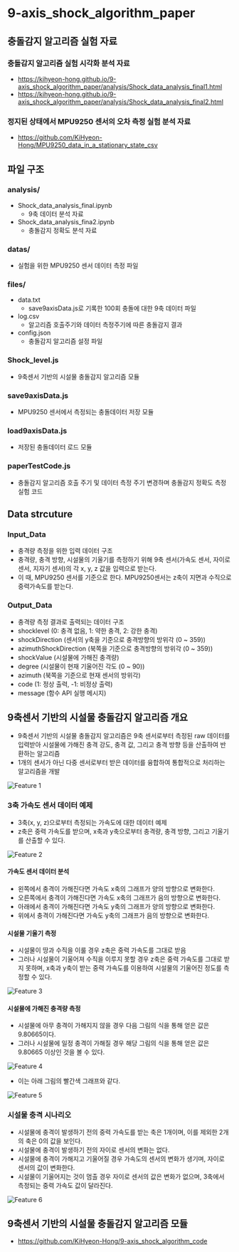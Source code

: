 # 9-axis_shock_algorithm_paper

## 충돌감지 알고리즘 실험 자료

### 충돌감지 알고리즘 실험 시각화 분석 자료

- https://kihyeon-hong.github.io/9-axis_shock_algorithm_paper/analysis/Shock_data_analysis_final1.html
- https://kihyeon-hong.github.io/9-axis_shock_algorithm_paper/analysis/Shock_data_analysis_final2.html

### 정지된 상태에서 MPU9250 센서의 오차 측정 실험 분석 자료

- https://github.com/KiHyeon-Hong/MPU9250_data_in_a_stationary_state_csv

## 파일 구조

### analysis/

- Shock_data_analysis_final.ipynb
  - 9축 데이터 분석 자료
- Shock_data_analysis_fina2.ipynb
  - 충돌감지 정확도 분석 자료

### datas/

- 실험을 위한 MPU9250 센서 데이터 측정 파일

### files/

- data.txt
  - save9axisData.js로 기록한 100회 충돌에 대한 9축 데이터 파일
- log.csv
  - 알고리즘 호출주기와 데이터 측정주기에 따른 충돌감지 결과
- config.json
  - 충돌감지 알고리즘 설정 파일

### Shock_level.js

- 9축센서 기반의 시설물 충돌감지 알고리즘 모듈

### save9axisData.js

- MPU9250 센서에서 측정되는 충돌데이터 저장 모듈

### load9axisData.js

- 저장된 충돌데이터 로드 모듈

### paperTestCode.js

- 충돌감지 알고리즘 호출 주기 및 데이터 측정 주기 변경하며 충돌감지 정확도 측정 실험 코드

## Data strcuture

### Input_Data

- 충격량 측정을 위한 입력 데이터 구조
- 충격량, 충격 방향, 시설물의 기울기를 측정하기 위해 9축 센서(가속도 센서, 자이로 센서, 지자기 센서)의 각 x, y, z 값을 입력으로 받는다.
- 이 때, MPU9250 센서를 기준으로 한다. MPU9250센서는 z축이 지면과 수직으로 중력가속도를 받는다.

### Output_Data

- 충격량 측정 결과로 출력되는 데이터 구조
- shocklevel (0: 충격 없음, 1: 약한 충격, 2: 강한 충격)
- shockDirection (센서의 y축을 기준으로 충격방향의 방위각 (0 ~ 359))
- azimuthShockDirection (북쪽을 기준으로 충격방향의 방위각 (0 ~ 359))
- shockValue (시설물에 가해진 충격량)
- degree (시설물이 현재 기울어진 각도 (0 ~ 90))
- azimuth (북쪽을 기준으로 현재 센서의 방위각)
- code (1: 정상 출력, -1: 비정상 출력)
- message (함수 API 실행 메시지)

## 9축센서 기반의 시설물 충돌감지 알고리즘 개요

- 9축센서 기반의 시설물 충돌감지 알고리즘은 9축 센서로부터 측정된 raw 데이터를 입력받아 시설물에 가해진 충격 강도, 충격 값, 그리고 충격 방향 등을 산출하여 반환하는 알고리즘
- 1개의 센서가 아닌 다중 센서로부터 받은 데이터를 융합하여 통합적으로 처리하는 알고리즘을 개발

![Feature 1](https://kihyeon-hong.github.io/Collection_of_repository_images/ShockLevel_test_code/feature1.jpg)

### 3축 가속도 센서 데이터 예제

- 3축(x, y, z)으로부터 측정되는 가속도에 대한 데이터 예제
- z축은 중력 가속도를 받으며, x축과 y축으로부터 충격량, 충격 방향, 그리고 기울기를 산출할 수 있다.

![Feature 2](https://kihyeon-hong.github.io/Collection_of_repository_images/ShockLevel_test_code/feature2.jpg)

#### 가속도 센서 데이터 분석

- 왼쪽에서 충격이 가해진다면 가속도 x축의 그래프가 양의 방향으로 변화한다.
- 오른쪽에서 충격이 가해진다면 가속도 x축의 그래프가 음의 방향으로 변화한다.
- 아래에서 충격이 가해진다면 가속도 y축의 그래프가 양의 방향으로 변화한다.
- 위에서 충격이 가해진다면 가속도 y축의 그래프가 음의 방향으로 변화한다.

#### 시설물 기울기 측정

- 시설물이 땅과 수직을 이룰 경우 z축은 중력 가속도를 그대로 받음
- 그러나 시설물이 기울어져 수직을 이루지 못할 경우 z축은 중력 가속도를 그대로 받지 못하며, x축과 y축이 받는 중력 가속도를 이용하여 시설물의 기울어진 정도를 측정할 수 있다.

![Feature 3](https://kihyeon-hong.github.io/Collection_of_repository_images/ShockLevel_test_code/feature3.jpg)

#### 시설물에 가해진 충격량 측정

- 시설물에 아무 충격이 가해지지 않을 경우 다음 그림의 식을 통해 얻은 값은 9.80665이다.
- 그러나 시설물에 일정 충격이 가해질 경우 해당 그림의 식을 통해 얻은 값은 9.80665 이상인 것을 볼 수 있다.

![Feature 4](https://kihyeon-hong.github.io/Collection_of_repository_images/ShockLevel_test_code/feature4.jpg)

- 이는 아래 그림의 빨간색 그래프와 같다.

![Feature 5](https://kihyeon-hong.github.io/Collection_of_repository_images/ShockLevel_test_code/feature5.jpg)

### 시설물 충격 시나리오

- 시설물에 충격이 발생하기 전의 중력 가속도를 받는 축은 1개이며, 이를 제외한 2개의 축은 0의 값을 보인다.
- 시설물에 충격이 발생하기 전의 자이로 센서의 변화는 없다.
- 시설물에 충격이 가해지고 기울어질 경우 가속도의 센서의 변화가 생기며, 자이로 센서의 값이 변화한다.
- 시설물이 기울어지는 것이 멈출 경우 자이로 센서의 값은 변화가 없으며, 3축에서 측정되는 중력 가속도 값이 달라진다.

![Feature 6](https://kihyeon-hong.github.io/Collection_of_repository_images/ShockLevel_test_code/feature6.jpg)

## 9축센서 기반의 시설물 충돌감지 알고리즘 모듈

- https://github.com/KiHyeon-Hong/9-axis_shock_algorithm_code

